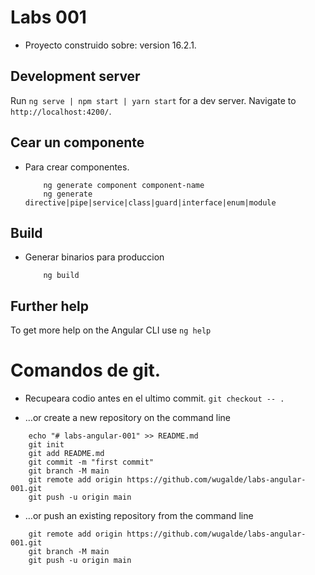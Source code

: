 # Labs 001

* Proyecto construido sobre: version 16.2.1.

## Development server

Run `ng serve | npm start | yarn start` for a dev server. Navigate to `http://localhost:4200/`. 

## Cear un componente 
* Para crear componentes.
  ```shell
      ng generate component component-name
      ng generate directive|pipe|service|class|guard|interface|enum|module
  ```

## Build
* Generar binarios para produccion
  ```shell 
      ng build
  ``` 
## Further help
To get more help on the Angular CLI use `ng help`


# Comandos de git.

* Recupeara codio antes en el ultimo commit.
`git checkout -- .`


* …or create a new repository on the command line
```shell
    echo "# labs-angular-001" >> README.md
    git init
    git add README.md
    git commit -m "first commit"
    git branch -M main
    git remote add origin https://github.com/wugalde/labs-angular-001.git
    git push -u origin main
```

* …or push an existing repository from the command line
```shell
    git remote add origin https://github.com/wugalde/labs-angular-001.git
    git branch -M main
    git push -u origin main
```
